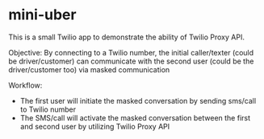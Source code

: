 # mini-uber

This is a small Twilio app to demonstrate the ability of Twilio Proxy API.

Objective:
By connecting to a Twilio number, the initial caller/texter (could be driver/customer) can communicate with the second user (could be the driver/customer too) via masked communication

Workflow:
- The first user will initiate the masked conversation by sending sms/call to Twilio number
- The SMS/call will activate the masked conversation between the first and second user by utilizing Twilio Proxy API


